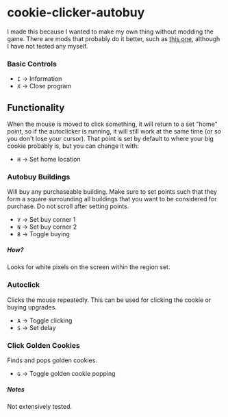 # cookie-clicker-autobuy
I made this because I wanted to make my own thing without modding the game. There are mods that probably do it better, such as [this one](https://steamcommunity.com/sharedfiles/filedetails/?id=2823633161), although I have not tested any myself. 

### Basic Controls
- `I` -> Information
- `X` -> Close program

## Functionality

When the mouse is moved to click something, it will return to a set "home" point, so if the autoclicker is running, it will still work at the same time (or so you don't lose your cursor). That point is set by default to where your big cookie probably is, but you can change it with:
- `H` -> Set home location

### Autobuy Buildings
Will buy any purchaseable building. Make sure to set points such that they form a square surrounding all buildings that you want to be considered for purchase. Do not scroll after setting points.
- `V` -> Set buy corner 1
- `N` -> Set buy corner 2
- `B` -> Toggle buying

##### How?
Looks for white pixels on the screen within the region set.

### Autoclick
Clicks the mouse repeatedly. This can be used for clicking the cookie or buying upgrades.
- `A` -> Toggle clicking
- `S` -> Set delay

### Click Golden Cookies
Finds and pops golden cookies. 
- `G` -> Toggle golden cookie popping

##### Notes
Not extensively tested. 

